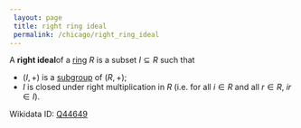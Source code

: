 ```yaml
---
 layout: page
 title: right ring ideal
 permalink: /chicago/right_ring_ideal
---
```

A **right ideal**of a [ring](https://mathgloss.github.io/MathGloss/chicago/ring) $R$ is a subset $I\subseteq R$ such that 
- $(I,+)$ is a [subgroup](https://mathgloss.github.io/MathGloss/chicago/subgroup) of $(R,+)$;
- $I$ is closed under right multiplication in $R$ (i.e. for all $i\in R$ and all $r\in R$, $ir \in I$).

Wikidata ID: [Q44649](https://www.wikidata.org/wiki/Q44649)